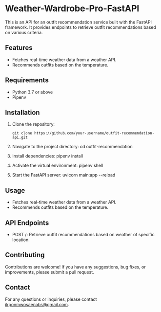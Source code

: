 # Weather-Wardrobe-Pro-FastAPI


This is an API for an outfit recommendation service built with the FastAPI framework. It provides endpoints to retrieve outfit recommendations based on various criteria.

## Features

- Fetches real-time weather data from a weather API.
- Recommends outfits based on the temperature.

## Requirements

- Python 3.7 or above
- Pipenv

## Installation

1. Clone the repository:

   ```shell
   git clone https://github.com/your-username/outfit-recommendation-api.git
   
2. Navigate to the project directory: cd outfit-recommendation

3. Install dependencies: pipenv install

4. Activate the virtual environment: pipenv shell

5. Start the FastAPI server: uvicorn main:app --reload

## Usage

- Fetches real-time weather data from a weather API.
- Recommends outfits based on the temperature.

## API Endpoints

- POST /: Retrieve outfit recommendations based on weather of specific location.

## Contributing
Contributions are welcome! If you have any suggestions, bug fixes, or improvements, please submit a pull request.

## Contact
For any questions or inquiries, please contact ikponmwosaenabs@gmail.com.




